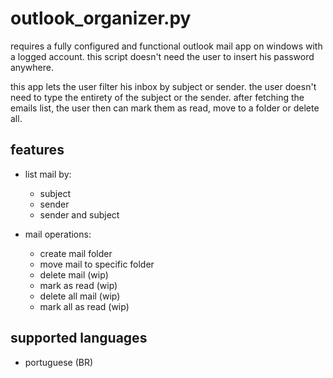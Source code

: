 # outlook_organizer.py
requires a fully configured and functional outlook mail app on windows with a logged account. this script doesn't need the user to insert his password anywhere.

this app lets the user filter his inbox by subject or sender. the user doesn't need to type the entirety of the subject or the sender.
after fetching the emails list, the user then can mark them as read, move to a folder or delete all.

## features
- list mail by:
    - subject
    - sender
    - sender and subject

- mail operations:
    - create mail folder
    - move mail to specific folder
    - delete mail (wip)
    - mark as read (wip)
    - delete all mail (wip)
    - mark all as read (wip)

## supported languages
- portuguese (BR)
